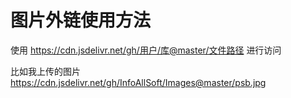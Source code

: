 
# 图片外链使用方法

使用 https://cdn.jsdelivr.net/gh/用户/库@master/文件路径 进行访问

比如我上传的图片 https://cdn.jsdelivr.net/gh/InfoAllSoft/Images@master/psb.jpg
